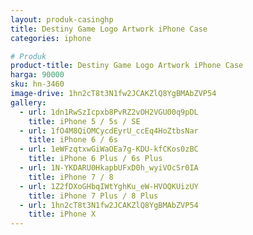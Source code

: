 ```yaml
---
layout: produk-casinghp
title: Destiny Game Logo Artwork iPhone Case
categories: iphone

# Produk
product-title: Destiny Game Logo Artwork iPhone Case
harga: 90000
sku: hn-3460
image-drive: 1hn2cT8t3N1fw2JCAKZlQ8YgBMAbZVP54
gallery:
  - url: 1dn1RwSzIcpxb8PvRZ2vOH2VGU00q9pDL
    title: iPhone 5 / 5s / SE
  - url: 1fO4M8QiOMCycdEyrU_ccEq4HoZtbsNar
    title: iPhone 6 / 6s
  - url: 1eWFzqtxwGiWaOEa7g-KDU-kfCKos0zBC
    title: iPhone 6 Plus / 6s Plus
  - url: 1N-YKDARU0HkapbUFxD0h_wyiVOcSr0IA
    title: iPhone 7 / 8
  - url: 1Z2fDXoGHbqIWtYghKu_eW-HVOQKUizUY
    title: iPhone 7 Plus / 8 Plus
  - url: 1hn2cT8t3N1fw2JCAKZlQ8YgBMAbZVP54
    title: iPhone X
---
```

